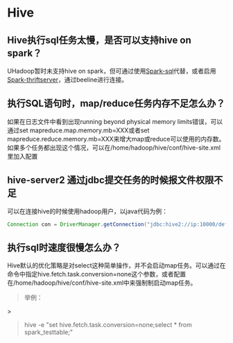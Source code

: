 

# Hive

## Hive执行sql任务太慢，是否可以支持hive on spark？

UHadoop暂时未支持hive on
spark，但可通过使用[Spark-sql](http://docs.ucloud.cn/analysis/uhadoop/developer/sparkdev#spark-sql)代替，或者启用[Spark-thriftserver](http://docs.ucloud.cn/analysis/uhadoop/developer/sparkdev#spark-thriftserver)，通过beeline进行连接。

## 执行SQL语句时，map/reduce任务内存不足怎么办？

如果在日志文件中看到出现running beyond physical memory limits错误，可以通过set
mapreduce.map.memory.mb=XXX或者set
mapreduce.reduce.memory.mb=XXX来增大map或reduce可以使用的内存数。如果多个任务都出现这个情况，可以在/home/hadoop/hive/conf/hive-site.xml里加入配置

## hive-server2 通过jdbc提交任务的时候报文件权限不足

可以在连接hive的时候使用hadoop用户，以java代码为例：

``` java
Connection con = DriverManager.getConnection("jdbc:hive2://ip:10000/default", "hadoop", "");
```

## 执行sql时速度很慢怎么办？

Hive默认的优化策略是对select这种简单操作，并不会启动map任务。可以通过在命令中指定hive.fetch.task.conversion=none这个参数，或者配置在/home/hadoop/hive/conf/hive-site.xml中来强制制启动map任务。

> 举例：

\>

> hive -e "set hive.fetch.task.conversion=none;select \* from
> spark\_testtable;"
